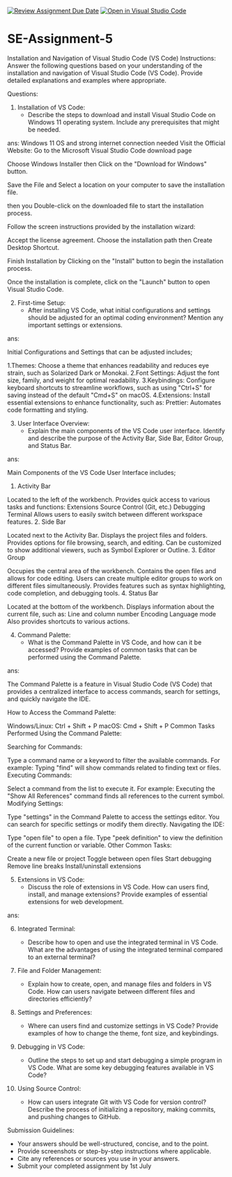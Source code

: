 [![Review Assignment Due Date](https://classroom.github.com/assets/deadline-readme-button-22041afd0340ce965d47ae6ef1cefeee28c7c493a6346c4f15d667ab976d596c.svg)](https://classroom.github.com/a/XoLGRbHq)
[![Open in Visual Studio Code](https://classroom.github.com/assets/open-in-vscode-2e0aaae1b6195c2367325f4f02e2d04e9abb55f0b24a779b69b11b9e10269abc.svg)](https://classroom.github.com/online_ide?assignment_repo_id=15276130&assignment_repo_type=AssignmentRepo)
# SE-Assignment-5
Installation and Navigation of Visual Studio Code (VS Code)
 Instructions:
Answer the following questions based on your understanding of the installation and navigation of Visual Studio Code (VS Code). Provide detailed explanations and examples where appropriate.

 Questions:

1. Installation of VS Code:
   - Describe the steps to download and install Visual Studio Code on Windows 11 operating system. Include any prerequisites that might be needed.

ans:
 Windows 11 OS and strong internet connection needed
Visit the Official Website: Go to the Microsoft Visual Studio Code download page 

Choose Windows Installer then Click on the "Download for Windows" button.

Save the File and Select a location on your computer to save the installation file. 

then you Double-click on the downloaded file to start the installation process.

Follow the screen instructions provided by the installation wizard:

Accept the license agreement.
Choose the installation path then Create Desktop Shortcut. 

Finish Installation by Clicking on the "Install" button to begin the installation process.

 Once the installation is complete, click on the "Launch" button to open Visual Studio Code.


2. First-time Setup:
   - After installing VS Code, what initial configurations and settings should be adjusted for an optimal coding environment? Mention any important settings or extensions.

ans:

Initial Configurations and Settings that can be adjusted includes;

1.Themes: Choose a theme that enhances readability and reduces eye strain, such as Solarized Dark or Monokai.
2.Font Settings: Adjust the font size, family, and weight for optimal readability.
3.Keybindings: Configure keyboard shortcuts to streamline workflows, such as using "Ctrl+S" for saving instead of the default "Cmd+S" on macOS.
4.Extensions: Install essential extensions to enhance functionality, such as:
Prettier: Automates code formatting and styling.


3. User Interface Overview:
   - Explain the main components of the VS Code user interface. Identify and describe the purpose of the Activity Bar, Side Bar, Editor Group, and Status Bar.

ans:

Main Components of the VS Code User Interface includes;

1. Activity Bar

Located to the left of the workbench.
Provides quick access to various tasks and functions:
Extensions
Source Control (Git, etc.)
Debugging
Terminal
Allows users to easily switch between different workspace features.
2. Side Bar

Located next to the Activity Bar.
Displays the project files and folders.
Provides options for file browsing, search, and editing.
Can be customized to show additional viewers, such as Symbol Explorer or Outline.
3. Editor Group

Occupies the central area of the workbench.
Contains the open files and allows for code editing.
Users can create multiple editor groups to work on different files simultaneously.
Provides features such as syntax highlighting, code completion, and debugging tools.
4. Status Bar

Located at the bottom of the workbench.
Displays information about the current file, such as:
Line and column number
Encoding
Language mode
Also provides shortcuts to various actions. 

4. Command Palette:
   - What is the Command Palette in VS Code, and how can it be accessed? Provide examples of common tasks that can be performed using the Command Palette.

ans:

The Command Palette is a feature in Visual Studio Code (VS Code) that provides a centralized interface to access commands, search for settings, and quickly navigate the IDE.

How to Access the Command Palette:

Windows/Linux: Ctrl + Shift + P
macOS: Cmd + Shift + P
Common Tasks Performed Using the Command Palette:

Searching for Commands:

Type a command name or a keyword to filter the available commands.
For example: Typing "find" will show commands related to finding text or files.
Executing Commands:

Select a command from the list to execute it.
For example: Executing the "Show All References" command finds all references to the current symbol.
Modifying Settings:

Type "settings" in the Command Palette to access the settings editor.
You can search for specific settings or modify them directly.
Navigating the IDE:

Type "open file" to open a file.
Type "peek definition" to view the definition of the current function or variable.
Other Common Tasks:

Create a new file or project
Toggle between open files
Start debugging
Remove line breaks
Install/uninstall extensions

5. Extensions in VS Code:
   - Discuss the role of extensions in VS Code. How can users find, install, and manage extensions? Provide examples of essential extensions for web development.

ans:



6. Integrated Terminal:
   - Describe how to open and use the integrated terminal in VS Code. What are the advantages of using the integrated terminal compared to an external terminal?

7. File and Folder Management:
   - Explain how to create, open, and manage files and folders in VS Code. How can users navigate between different files and directories efficiently?

8. Settings and Preferences:
   - Where can users find and customize settings in VS Code? Provide examples of how to change the theme, font size, and keybindings.

9. Debugging in VS Code:
   - Outline the steps to set up and start debugging a simple program in VS Code. What are some key debugging features available in VS Code?

10. Using Source Control:
    - How can users integrate Git with VS Code for version control? Describe the process of initializing a repository, making commits, and pushing changes to GitHub.

 Submission Guidelines:
- Your answers should be well-structured, concise, and to the point.
- Provide screenshots or step-by-step instructions where applicable.
- Cite any references or sources you use in your answers.
- Submit your completed assignment by 1st July 

